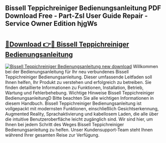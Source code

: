 ## Bissell Teppichreiniger Bedienungsanleitung PDF Download Free - Part-ZsI User Guide Repair - Service Owner Edition hjgWs

# <h2><a href="http://df1kwk.blite.top/?on=Bissell+Teppichreiniger+Bedienungsanleitung">🔗Download 👉🔴 Bissell Teppichreiniger Bedienungsanleitung</a></h2>

[![Bissell Teppichreiniger Bedienungsanleitung new download](https://i.imgur.com/lujVjoI.png)](http://df1kwk.blite.top/?on=Bissell+Teppichreiniger+Bedienungsanleitung)
Willkommen bei der Bedienungsanleitung für Ihr neu verbundenes Bissell Teppichreiniger Bedienungsanleitung. Dieser umfassende Leitfaden soll Ihnen helfen, Ihr Produkt zu verstehen und erfolgreich zu betreiben. Sie finden detaillierte Informationen zu Funktionen, Installation, Betrieb, Wartung und Fehlerbehebung. Wichtige Hinweise Bissell Teppichreiniger BedienungsanleitungD Bitte beachten Sie alle wichtigen Informationen in diesem Handbuch. Bissell Teppichreiniger Bedienungsanleitung ist vollgepackt mit modernsten Funktionen, einschließlich Gesichtserkennung, Augmented Reality, Sprachaktivierung und kabellosem Laden, die alle über die intuitive Benutzeroberfläche leicht zugänglich sind. Wir sind hier, um Ihnen bei jedem Schritt des Weges Bissell Teppichreiniger Bedienungsanleitung zu helfen. Unser Kundensupport-Team steht Ihnen während Ihrer gesamten Reise zur Verfügung.
